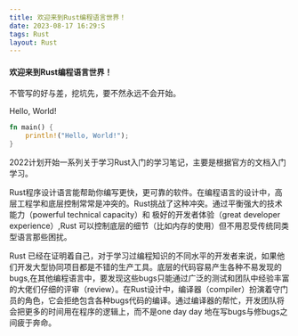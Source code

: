 ```yaml
---
title: 欢迎来到Rust编程语言世界！
date: 2023-08-17 16:29:S
tags: Rust
layout: Rust
---
```

#### 欢迎来到Rust编程语言世界！

不管写的好与差，挖坑先，要不然永远不会开始。

Hello, World!

```rust
fn main() {
    println!("Hello, World!");
}
```

2022计划开始一系列关于学习Rust入门的学习笔记，主要是根据官方的文档入门学习。

Rust程序设计语言能帮助你编写更快，更可靠的软件。在编程语言的设计中，高层工程学和底层控制常常是冲突的。Rust挑战了这种冲突。通过平衡强大的技术能力（powerful technical capacity）和 极好的开发者体验（great developer experience）,Rust 可以控制底层的细节（比如内存的使用）但不用忍受传统同类型语言那些困扰。

Rust 已经在证明着自己，对于学习过编程知识的不同水平的开发者来说，如果他们开发大型协同项目都是不错的生产工具。底层的代码容易产生各种不易发现的bugs,在其他编程语言中，要发现这些bugs只能通过广泛的测试和团队中经验丰富的大佬们仔细的评审（review）。在Rust设计中，编译器（compiler）扮演着守门员的角色，它会拒绝包含各种bugs代码的编译。通过编译器的帮忙，开发团队将会把更多的时间用在程序的逻辑上，而不是one day day 地在写bugs与修bugs之间疲于奔命。